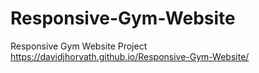 # Responsive-Gym-Website
Responsive Gym Website Project
https://davidjhorvath.github.io/Responsive-Gym-Website/

